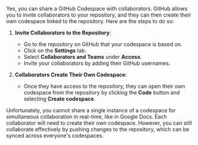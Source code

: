 Yes, you can share a GitHub Codespace with collaborators. GitHub allows you to invite collaborators to your repository, and they can then create their own codespace linked to the repository. Here are the steps to do so:

1. **Invite Collaborators to the Repository**:
   - Go to the repository on GitHub that your codespace is based on.
   - Click on the **Settings** tab.
   - Select **Collaborators and Teams** under **Access**.
   - Invite your collaborators by adding their GitHub usernames.

2. **Collaborators Create Their Own Codespace**:
   - Once they have access to the repository, they can open their own codespace from the repository by clicking the **Code** button and selecting **Create codespace**.

Unfortunately, you cannot share a single instance of a codespace for simultaneous collaboration in real-time, like in Google Docs. Each collaborator will need to create their own codespace. However, you can still collaborate effectively by pushing changes to the repository, which can be synced across everyone's codespaces.

